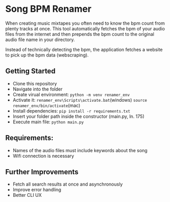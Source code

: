 # Song BPM Renamer
When creating music mixtapes you often need to know the bpm count from plenty tracks at once.
This tool automatically fetches the bpm of your audio files from the internet and then prepends the bpm count to the original audio file name in your directory.

Instead of technically detecting the bpm, the application fetches a website to pick up the bpm data (webscraping).

## Getting Started
 - Clone this repository
 - Navigate into the folder
 - Create virual environment: `python -m venv renamer_env`
 - Activate it: `renamer_env\Scripts\activate.bat`(windows) `source renamer_env/bin/activate`(mac)
 - Install dependencies: `pip install -r requirements.txt`
 - Insert your folder path inside the constructor (main.py, ln. 175)
 - Execute main file: `python main.py`

## Requirements:
 - Names of the audio files must include keywords about the song
 - Wifi connection is necessary

## Further Improvements
 - Fetch all search results at once and asynchronously
 - Improve error handling
 - Better CLI UX


